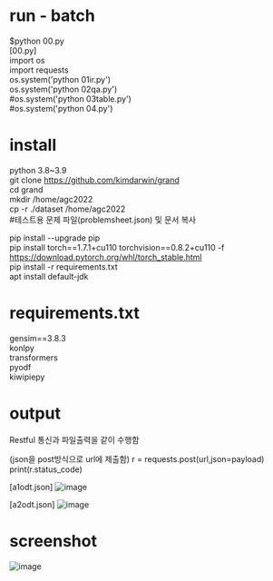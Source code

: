 # run - batch
$python 00.py  
[00.py]  
import os  
import requests  
os.system('python 01ir.py')  
os.system('python 02qa.py')  
#os.system('python 03table.py')  
#os.system('python 04.py')  

# install  
python 3.8~3.9  
git clone https://github.com/kimdarwin/grand  
cd grand  
mkdir /home/agc2022  
cp -r ./dataset /home/agc2022  
#테스트용 문제 파일(problemsheet.json) 및 문서 복사  

pip install --upgrade pip   
pip install torch==1.7.1+cu110 torchvision==0.8.2+cu110 -f https://download.pytorch.org/whl/torch_stable.html  
pip install -r requirements.txt  
apt install default-jdk  

# requirements.txt  
gensim==3.8.3  
konlpy  
transformers  
pyodf  
kiwipiepy  

# output  
Restful 통신과 파일출력을 같이 수행함  

(json을 post방식으로 url에 제출함)
r = requests.post(url,json=payload)
print(r.status_code)

[a1odt.json]
![image](https://user-images.githubusercontent.com/2725508/205597441-6b1036b4-cf6c-4779-a3ee-36c91b64c80d.png)

[a2odt.json]
![image](https://user-images.githubusercontent.com/2725508/205597549-7d4ee6f3-e3a5-4684-9579-633a566bbda2.png)


# screenshot
![image](https://user-images.githubusercontent.com/2725508/205593856-6c7ad268-b22d-4296-be1a-d0fe7dd244dc.png)  

